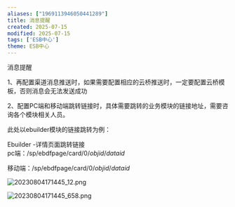 ```yaml
---
aliases: ["1969113946050441289"]
title: 消息提醒
created: 2025-07-15
modified: 2025-07-15
tags: ['ESB中心']
theme: ESB中心
---
```


消息提醒

1、再配置渠道消息推送时，如果需要配置相应的云桥推送时，一定要配置云桥模板，否则消息会无法发送成功

2、配置PC端和移动端跳转链接时，具体需要跳转的业务模块的链接地址，需要咨询各个模块相关人员。

此处以ebuilder模块的链接跳转为例：

Ebuilder -详情页面跳转链接  
 pc端：/sp/ebdfpage/card/0/$objid$/$dataid$

移动端：/sp/ebdfpage/card/0/$objid$/$dataid$

![](e26a18be5b3014dc4a2b1cb139674954.jpg "20230804171445_12.png")

![](b1a6f32cbbf81d022f28cf9a5affa3eb.jpg "20230804171445_658.png")